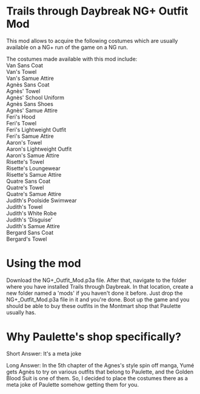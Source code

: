 # Trails through Daybreak NG+ Outfit Mod

This mod allows to acquire the following costumes which are usually available on a NG+ run of the game on a NG run.

The costumes made available with this mod include:<br>
Van Sans Coat<br>
Van's Towel<br>
Van's Samue Attire<br>
Agnès Sans Coat<br>
Agnès' Towel<br>
Agnès' School Uniform<br>
Agnès Sans Shoes<br>
Agnès' Samue Attire<br>
Feri's Hood<br>
Feri's Towel<br>
Feri's Lightweight Outfit<br>
Feri's Samue Attire<br>
Aaron's Towel<br>
Aaron's Lightweight Outfit<br>
Aaron's Samue Attire<br>
Risette's Towel<br>
Risette's Loungewear<br>
Risette's Samue Attire<br> 
Quatre Sans Coat<br>
Quatre's Towel<br>
Quatre's Samue Attire<br>
Judith's Poolside Swimwear<br>
Judith's Towel<br>
Judith's White Robe<br>
Judith's 'Disguise'<br>
Judith's Samue Attire<br>
Bergard Sans Coat<br>
Bergard's Towel<br>

# Using the mod

Download the NG+_Outfit_Mod.p3a file. After that, navigate to the folder where you have installed Trails through Daybreak. In that location, create a new folder named a 'mods' if you haven't done it before. Just drop the NG+_Outfit_Mod.p3a file in it and you're done. Boot up the game and you should be able to buy these outfits in the Montmart shop that Paulette usually has.

# Why Paulette's shop specifically?

Short Answer: It's a meta joke

Long Answer: In the 5th chapter of the Agnes's style spin off manga, Yumé gets Agnès to try on various outfits that belong to Paulette, and the Golden Blood Suit is one of them. So, I decided to place the costumes there as a meta joke of Paulette somehow getting them for you.
